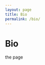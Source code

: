 ```yaml
---
layout: page
title: Bio
permalink: /bio/
---
```


<div class="home">

  <h1>Bio</h1>

  <p>the page</p>

</div>

